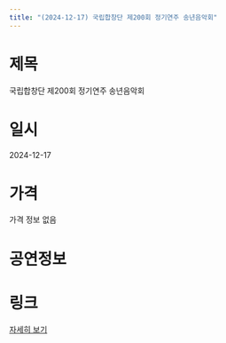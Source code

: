```yaml
---
title: "(2024-12-17) 국립합창단 제200회 정기연주 송년음악회"
---
```


# 제목
국립합창단 제200회 정기연주 송년음악회

# 일시
2024-12-17

# 가격
가격 정보 없음

# 공연정보


# 링크
[자세히 보기](https://www.sac.or.kr/site/main/show/show_view?SN=62160, "https://www.sac.or.kr/site/main/show/show_view?SN=62160")
